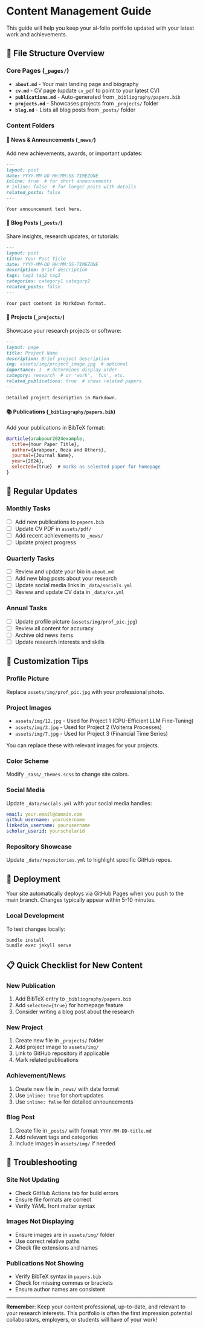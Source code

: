# Content Management Guide

This guide will help you keep your al-folio portfolio updated with your latest work and achievements.

## 📁 File Structure Overview

### Core Pages (`_pages/`)
- **`about.md`** - Your main landing page and biography
- **`cv.md`** - CV page (update `cv_pdf` to point to your latest CV)
- **`publications.md`** - Auto-generated from `_bibliography/papers.bib`
- **`projects.md`** - Showcases projects from `_projects/` folder
- **`blog.md`** - Lists all blog posts from `_posts/` folder

### Content Folders

#### 📰 News & Announcements (`_news/`)
Add new achievements, awards, or important updates:
```markdown
---
layout: post
date: YYYY-MM-DD HH:MM:SS-TIMEZONE
inline: true  # for short announcements
# inline: false  # for longer posts with details
related_posts: false
---

Your announcement text here.
```

#### 📝 Blog Posts (`_posts/`)
Share insights, research updates, or tutorials:
```markdown
---
layout: post
title: Your Post Title
date: YYYY-MM-DD HH:MM:SS-TIMEZONE
description: Brief description
tags: tag1 tag2 tag3
categories: category1 category2
related_posts: false
---

Your post content in Markdown format.
```

#### 🚀 Projects (`_projects/`)
Showcase your research projects or software:
```markdown
---
layout: page
title: Project Name
description: Brief project description
img: assets/img/project_image.jpg  # optional
importance: 1  # determines display order
category: research  # or 'work', 'fun', etc.
related_publications: true  # shows related papers
---

Detailed project description in Markdown.
```

#### 📚 Publications (`_bibliography/papers.bib`)
Add your publications in BibTeX format:
```bibtex
@article{arabpour2024example,
  title={Your Paper Title},
  author={Arabpour, Reza and Others},
  journal={Journal Name},
  year={2024},
  selected={true}  # marks as selected paper for homepage
}
```

## 🔄 Regular Updates

### Monthly Tasks
- [ ] Add new publications to `papers.bib`
- [ ] Update CV PDF in `assets/pdf/`
- [ ] Add recent achievements to `_news/`
- [ ] Update project progress

### Quarterly Tasks
- [ ] Review and update your bio in `about.md`
- [ ] Add new blog posts about your research
- [ ] Update social media links in `_data/socials.yml`
- [ ] Review and update CV data in `_data/cv.yml`

### Annual Tasks
- [ ] Update profile picture (`assets/img/prof_pic.jpg`)
- [ ] Review all content for accuracy
- [ ] Archive old news items
- [ ] Update research interests and skills

## 🎨 Customization Tips

### Profile Picture
Replace `assets/img/prof_pic.jpg` with your professional photo.

### Project Images
- `assets/img/12.jpg` - Used for Project 1 (CPU-Efficient LLM Fine-Tuning)
- `assets/img/3.jpg` - Used for Project 2 (Volterra Processes)
- `assets/img/7.jpg` - Used for Project 3 (Financial Time Series)

You can replace these with relevant images for your projects.

### Color Scheme
Modify `_sass/_themes.scss` to change site colors.

### Social Media
Update `_data/socials.yml` with your social media handles:
```yaml
email: your.email@domain.com
github_username: yourusername
linkedin_username: yourusername
scholar_userid: yourscholarid
```

### Repository Showcase
Update `_data/repositories.yml` to highlight specific GitHub repos.

## 🚀 Deployment

Your site automatically deploys via GitHub Pages when you push to the main branch. Changes typically appear within 5-10 minutes.

### Local Development
To test changes locally:
```bash
bundle install
bundle exec jekyll serve
```

## 📋 Quick Checklist for New Content

### New Publication
1. Add BibTeX entry to `_bibliography/papers.bib`
2. Add `selected={true}` for homepage feature
3. Consider writing a blog post about the research

### New Project
1. Create new file in `_projects/` folder
2. Add project image to `assets/img/`
3. Link to GitHub repository if applicable
4. Mark related publications

### Achievement/News
1. Create new file in `_news/` with date format
2. Use `inline: true` for short updates
3. Use `inline: false` for detailed announcements

### Blog Post
1. Create file in `_posts/` with format: `YYYY-MM-DD-title.md`
2. Add relevant tags and categories
3. Include images in `assets/img/` if needed

## 🔧 Troubleshooting

### Site Not Updating
- Check GitHub Actions tab for build errors
- Ensure file formats are correct
- Verify YAML front matter syntax

### Images Not Displaying
- Ensure images are in `assets/img/` folder
- Use correct relative paths
- Check file extensions and names

### Publications Not Showing
- Verify BibTeX syntax in `papers.bib`
- Check for missing commas or brackets
- Ensure author names are consistent

---

**Remember**: Keep your content professional, up-to-date, and relevant to your research interests. This portfolio is often the first impression potential collaborators, employers, or students will have of your work!
